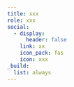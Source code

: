 ```yaml
---
title: xxx
role: xxx
social:
  - display:
      header: false
    link: xx
    icon_pack: fas
    icon: xxx
_build:
  list: always
---
```

